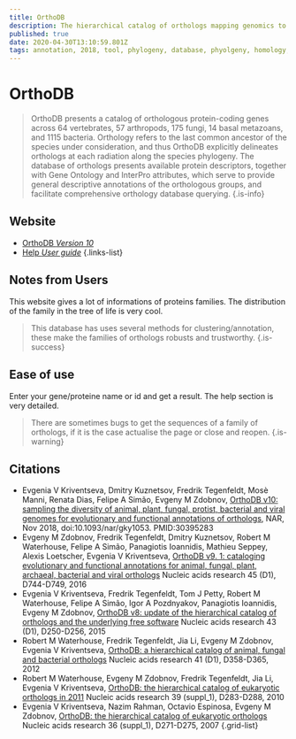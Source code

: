 ```yaml
---
title: OrthoDB
description: The hierarchical catalog of orthologs mapping genomics to functional data
published: true
date: 2020-04-30T13:10:59.801Z
tags: annotation, 2018, tool, phylogeny, database, phyolgeny, homology, 2010, orthology, protein family, 2015, 2016, 2012, 2007, data export, phy
---
```


# OrthoDB

> OrthoDB presents a catalog of orthologous protein-coding genes across 64 vertebrates, 57 arthropods, 175 fungi, 14 basal metazoans, and 1115 bacteria. Orthology refers to the last common ancestor of the species under consideration, and thus OrthoDB explicitly delineates orthologs at each radiation along the species phylogeny. The database of orthologs presents available protein descriptors, together with Gene Ontology and InterPro attributes, which serve to provide general descriptive annotations of the orthologous groups, and facilitate comprehensive orthology database querying.
{.is-info}

## Website
- [OrthoDB *Version 10*](https://www.orthodb.org/)
- [Help *User guide*](https://www.orthodb.org/orthodb_userguide.html)
{.links-list}

## Notes from Users
This website gives a lot of informations of proteins families. The distribution of the family in the tree of life is very cool.
> This database has uses several methods for clustering/annotation, these make the families of orthologs robusts and trustworthy.
{.is-success}


## Ease of use
Enter your gene/proteine name or id and get a result. The help section is very detailed.
> There are sometimes bugs to get the sequences of a family of orthologs, if it is the case actualise the page or close and reopen.
{.is-warning}


## Citations
- Evgenia V Kriventseva, Dmitry Kuznetsov, Fredrik Tegenfeldt, Mosè Manni, Renata Dias, Felipe A Simão, Evgeny M Zdobnov, [OrthoDB v10: sampling the diversity of animal, plant, fungal, protist, bacterial and viral genomes for evolutionary and functional annotations of orthologs](https://academic.oup.com/nar/article/47/D1/D807/5160989), NAR, Nov 2018, doi:10.1093/nar/gky1053. PMID:30395283
- Evgeny M Zdobnov, Fredrik Tegenfeldt, Dmitry Kuznetsov, Robert M Waterhouse, Felipe A Simão, Panagiotis Ioannidis, Mathieu Seppey, Alexis Loetscher, Evgenia V Kriventseva, [OrthoDB v9. 1: cataloging evolutionary and functional annotations for animal, fungal, plant, archaeal, bacterial and viral orthologs](https://academic.oup.com/nar/article/45/D1/D744/2605742) Nucleic acids research 45 (D1), D744-D749, 2016
- Evgenia V Kriventseva, Fredrik Tegenfeldt, Tom J Petty, Robert M Waterhouse, Felipe A Simão, Igor A Pozdnyakov, Panagiotis Ioannidis, Evgeny M Zdobnov, [OrthoDB v8: update of the hierarchical catalog of orthologs and the underlying free software](https://academic.oup.com/nar/article/43/D1/D250/2439459) Nucleic acids research 43 (D1), D250-D256, 2015
- Robert M Waterhouse, Fredrik Tegenfeldt, Jia Li, Evgeny M Zdobnov, Evgenia V Kriventseva, [OrthoDB: a hierarchical catalog of animal, fungal and bacterial orthologs](https://academic.oup.com/nar/article/41/D1/D358/1060216) Nucleic acids research 41 (D1), D358-D365, 2012
- Robert M Waterhouse, Evgeny M Zdobnov, Fredrik Tegenfeldt, Jia Li, Evgenia V Kriventseva, [OrthoDB: the hierarchical catalog of eukaryotic orthologs in 2011](https://academic.oup.com/nar/article/39/suppl_1/D283/2508694) Nucleic acids research 39 (suppl_1), D283-D288, 2010
- Evgenia V Kriventseva, Nazim Rahman, Octavio Espinosa, Evgeny M Zdobnov, [OrthoDB: the hierarchical catalog of eukaryotic orthologs](https://academic.oup.com/nar/article/36/suppl_1/D271/2507124) Nucleic acids research 36 (suppl_1), D271-D275, 2007
{.grid-list}